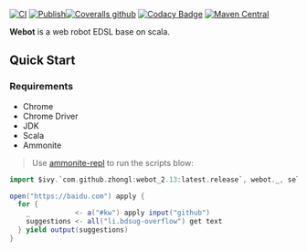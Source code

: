 [![CI](https://github.com/hanabix/webot/actions/workflows/ci.yml/badge.svg)](https://github.com/hanabix/webot/actions/workflows/ci.yml) [![Publish](https://github.com/hanabix/webot/actions/workflows/sbt-release.yml/badge.svg)](https://github.com/hanabix/webot/actions/workflows/sbt-release.yml)[![Coveralls github](https://img.shields.io/coveralls/github/hanabix/webot.svg)](https://coveralls.io/github/hanabix/webot?branch=main) [![Codacy Badge](https://app.codacy.com/project/badge/Grade/61b6a7eb4e63417fbb16f8f4f0c8efba)](https://www.codacy.com/gh/hanabix/webot/dashboard?utm_source=github.com&amp;utm_medium=referral&amp;utm_content=hanabix/webot&amp;utm_campaign=Badge_Grade) [![Maven Central](https://img.shields.io/maven-central/v/com.github.zhongl/webot_2.13)](https://search.maven.org/artifact/com.github.zhongl/webot_2.13)

**Webot** is a web robot EDSL base on scala.

## Quick Start

### Requirements

- Chrome
- Chrome Driver
- JDK
- Scala
- Ammonite

> Use [ammonite-repl](http://ammonite.io/) to run the scripts blow:

```scala
import $ivy.`com.github.zhongl:webot_2.13:latest.release`, webot._, selenium._

open("https://baidu.com") apply {
  for {
    _           <- a("#kw") apply input("github")
    suggestions <- all("li.bdsug-overflow") get text
  } yield output(suggestions)
}
```


